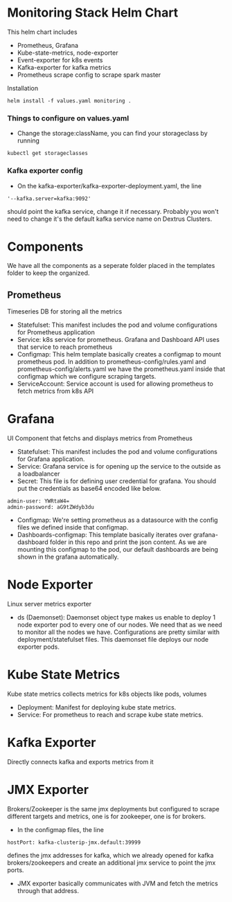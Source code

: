 # Monitoring Stack Helm Chart
This helm chart includes 
- Prometheus, Grafana
- Kube-state-metrics, node-exporter
- Event-exporter for k8s events
- Kafka-exporter for kafka metrics
- Prometheus scrape config to scrape spark master

Installation
```
helm install -f values.yaml monitoring .
```

### Things to configure on values.yaml
- Change the storage:className,
you can find your storageclass by running 
```
kubectl get storageclasses
```  

### Kafka exporter config
- On the kafka-exporter/kafka-exporter-deployment.yaml,
the line 
```
'--kafka.server=kafka:9092'
```
should point the kafka service, change it if necessary. 
Probably you won't need to change it's the default 
kafka service name on Dextrus Clusters.


# Components
We have all the components as a seperate folder placed in the
templates folder to keep the organized.

## Prometheus
Timeseries DB for storing all the metrics
- Statefulset: This manifest includes the pod and volume 
configurations for Prometheus application
- Service: k8s service for prometheus. Grafana and Dashboard API 
uses that service to reach prometheus
- Configmap: This helm template basically creates a configmap to
mount prometheus pod. In addition to prometheus-config/rules.yaml and
prometheus-config/alerts.yaml we have the prometheus.yaml inside
that configmap which we configure scraping targets.
- ServiceAccount: Service account is used for allowing prometheus
to fetch metrics from k8s API

# Grafana
UI Component that fetchs and displays metrics from Prometheus
- Statefulset: This manifest includes the pod and volume 
configurations for Grafana application.
- Service: Grafana service is for opening up the service to 
the outside as a loadbalancer
- Secret: This file is for defining user credential for grafana.
You should put the credentials as base64 encoded like below.
```
admin-user: YWRtaW4=
admin-password: aG9tZWdyb3du
``` 
- Configmap: We're setting prometheus as a datasource with the
config files we defined inside that configmap.
- Dashboards-configmap: This template basically iterates over 
grafana-dashboard folder in this repo and print the json
content. As we are mounting this configmap to the pod, our 
default dashboards are being shown in the grafana automatically.

# Node Exporter
Linux server metrics exporter
- ds (Daemonset): Daemonset object type makes us enable to deploy
1 node exporter pod to every one of our nodes. We need that as 
we need to monitor all the nodes we have. Configurations are 
pretty similar with deployment/statefulset files. This daemonset
file deploys our node exporter pods.

# Kube State Metrics
Kube state metrics collects metrics for k8s objects like pods, volumes
- Deployment: Manifest for deploying kube state metrics.
- Service: For prometheus to reach and scrape kube state metrics.

# Kafka Exporter
Directly connects kafka and exports metrics from it

# JMX Exporter
Brokers/Zookeeper is the same jmx deployments but configured to
scrape different targets and metrics, one is for zookeeper,
one is for brokers.
- In the configmap files, the line 
```
hostPort: kafka-clusterip-jmx.default:39999
``` 
defines the jmx addresses for kafka, which we already opened 
for kafka brokers/zookeepers and create an additional jmx
service to point the jmx ports.
- JMX exporter basically communicates with JVM and fetch the 
metrics through that address.




 



